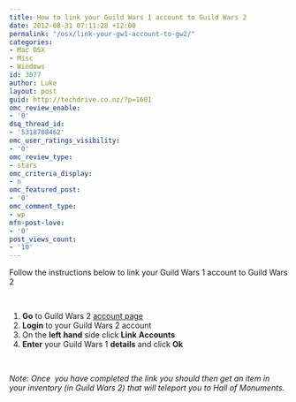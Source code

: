 ```yaml
---
title: How to link your Guild Wars 1 account to Guild Wars 2
date: 2012-08-31 07:11:28 +12:00
permalink: "/osx/link-your-gw1-account-to-gw2/"
categories:
- Mac OSX
- Misc
- Windows
id: 3077
author: Luke
layout: post
guid: http://techdrive.co.nz/?p=1601
omc_review_enable:
- '0'
dsq_thread_id:
- '5318708462'
omc_user_ratings_visibility:
- '0'
omc_review_type:
- stars
omc_criteria_display:
- n
omc_featured_post:
- '0'
omc_comment_type:
- wp
mfn-post-love:
- '0'
post_views_count:
- '10'
---
```


Follow the instructions below to link your Guild Wars 1 account to Guild Wars 2

&nbsp;

<ol start="1">
  <li>
    <strong>Go</strong> to Guild Wars 2 <a title="Guild Wars 2 Account" href="https://account.guildwars2.com/login" target="_blank">account page</a>
  </li>
  <li>
    <strong>Login</strong> to your Guild Wars 2 account
  </li>
  <li>
    On the <strong>left</strong> <strong>hand</strong> side click <strong>Link</strong> <strong>Accounts</strong>
  </li>
  <li>
    <strong>Enter</strong> your Guild Wars 1 <strong>details</strong> and click <strong>Ok</strong>
  </li>
</ol>

&nbsp;

_Note: Once  you have completed the link you should then get an item in your inventory (in Guild Wars 2) that will teleport you to Hall of Monuments._